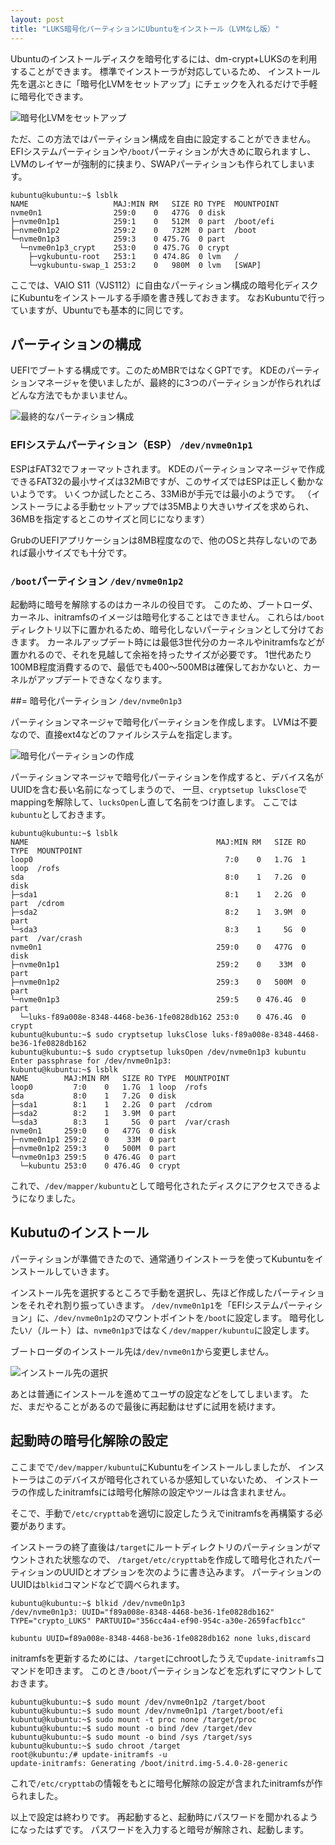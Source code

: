 ```yaml
---
layout: post
title: "LUKS暗号化パーティションにUbuntuをインストール（LVMなし版）"
---
```


Ubuntuのインストールディスクを暗号化するには、dm-crypt+LUKSのを利用することができます。
標準でインストーラが対応しているため、
インストール先を選ぶときに「暗号化LVMをセットアップ」にチェックを入れるだけで手軽に暗号化できます。

![暗号化LVMをセットアップ](/images/2020-05-05/crypt-lvm-setup.png)

ただ、この方法ではパーティション構成を自由に設定することができません。
EFIシステムパーティションや`/boot`パーティションが大きめに取られますし、
LVMのレイヤーが強制的に挟まり、SWAPパーティションも作られてしまいます。

```shell-session
kubuntu@kubuntu:~$ lsblk
NAME                   MAJ:MIN RM   SIZE RO TYPE  MOUNTPOINT
nvme0n1                259:0    0   477G  0 disk  
├─nvme0n1p1            259:1    0   512M  0 part  /boot/efi
├─nvme0n1p2            259:2    0   732M  0 part  /boot
└─nvme0n1p3            259:3    0 475.7G  0 part  
  └─nvme0n1p3_crypt    253:0    0 475.7G  0 crypt 
    ├─vgkubuntu-root   253:1    0 474.8G  0 lvm   /
    └─vgkubuntu-swap_1 253:2    0   980M  0 lvm   [SWAP]
```

ここでは、VAIO S11（VJS112）に自由なパーティション構成の暗号化ディスクにKubuntuをインストールする手順を書き残しておきます。
なおKubuntuで行っていますが、Ubuntuでも基本的に同じです。

## パーティションの構成

UEFIでブートする構成です。このためMBRではなくGPTです。
KDEのパーティションマネージャを使いましたが、最終的に3つのパーティションが作られればどんな方法でもかまいません。

![最終的なパーティション構成](/images/2020-05-05/final-partitions.png)

### EFIシステムパーティション（ESP） `/dev/nvme0n1p1`

ESPはFAT32でフォーマットされます。
KDEのパーティションマネージャで作成できるFAT32の最小サイズは32MiBですが、このサイズではESPは正しく動かないようです。
いくつか試したところ、33MiBが手元では最小のようです。
（インストーラによる手動セットアップでは35MBより大きいサイズを求められ、36MBを指定するとこのサイズと同じになります）

GrubのUEFIアプリケーションは8MB程度なので、他のOSと共存しないのであれば最小サイズでも十分です。

### `/boot`パーティション `/dev/nvme0n1p2`

起動時に暗号を解除するのはカーネルの役目です。
このため、ブートローダ、カーネル、initramfsのイメージは暗号化することはできません。
これらは`/boot`ディレクトリ以下に置かれるため、暗号化しないパーティションとして分けておきます。
カーネルアップデート時には最低3世代分のカーネルやinitramfsなどが置かれるので、それを見越して余裕を持ったサイズが必要です。
1世代あたり100MB程度消費するので、最低でも400〜500MBは確保しておかないと、カーネルがアップデートできなくなります。

##= 暗号化パーティション `/dev/nvme0n1p3`

パーティションマネージャで暗号化パーティションを作成します。
LVMは不要なので、直接ext4などのファイルシステムを指定します。

![暗号化パーティションの作成](/images/2020-05-05/new-partition.png)

パーティションマネージャで暗号化パーティションを作成すると、デバイス名がUUIDを含む長い名前になってしまうので、
一旦、`cryptsetup luksClose`でmappingを解除して、`lucksOpen`し直して名前をつけ直します。
ここでは`kubuntu`としておきます。

```shell-session
kubuntu@kubuntu:~$ lsblk
NAME                                          MAJ:MIN RM   SIZE RO TYPE  MOUNTPOINT
loop0                                           7:0    0   1.7G  1 loop  /rofs
sda                                             8:0    1   7.2G  0 disk  
├─sda1                                          8:1    1   2.2G  0 part  /cdrom
├─sda2                                          8:2    1   3.9M  0 part  
└─sda3                                          8:3    1     5G  0 part  /var/crash
nvme0n1                                       259:0    0   477G  0 disk  
├─nvme0n1p1                                   259:2    0    33M  0 part  
├─nvme0n1p2                                   259:3    0   500M  0 part  
└─nvme0n1p3                                   259:5    0 476.4G  0 part  
  └─luks-f89a008e-8348-4468-be36-1fe0828db162 253:0    0 476.4G  0 crypt 
kubuntu@kubuntu:~$ sudo cryptsetup luksClose luks-f89a008e-8348-4468-be36-1fe0828db162
kubuntu@kubuntu:~$ sudo cryptsetup luksOpen /dev/nvme0n1p3 kubuntu
Enter passphrase for /dev/nvme0n1p3: 
kubuntu@kubuntu:~$ lsblk
NAME        MAJ:MIN RM   SIZE RO TYPE  MOUNTPOINT
loop0         7:0    0   1.7G  1 loop  /rofs
sda           8:0    1   7.2G  0 disk  
├─sda1        8:1    1   2.2G  0 part  /cdrom
├─sda2        8:2    1   3.9M  0 part  
└─sda3        8:3    1     5G  0 part  /var/crash
nvme0n1     259:0    0   477G  0 disk  
├─nvme0n1p1 259:2    0    33M  0 part  
├─nvme0n1p2 259:3    0   500M  0 part  
└─nvme0n1p3 259:5    0 476.4G  0 part  
  └─kubuntu 253:0    0 476.4G  0 crypt 
```

これで、`/dev/mapper/kubuntu`として暗号化されたディスクにアクセスできるようになりました。

## Kubutuのインストール

パーティションが準備できたので、通常通りインストーラを使ってKubuntuをインストールしていきます。

インストール先を選択するところで手動を選択し、先ほど作成したパーティションをそれぞれ割り振っていきます。
`/dev/nvme0n1p1`を「EFIシステムパーティション」に、`/dev/nvme0n1p2`のマウントポイントを`/boot`に設定します。
暗号化したい`/`（ルート）は、`nvme0n1p3`ではなく`/dev/mapper/kubuntu`に設定します。

ブートローダのインストール先は`/dev/nvme0n1`から変更しません。

![インストール先の選択](/images/2020-05-05/install-partition.png)

あとは普通にインストールを進めてユーザの設定などをしてしまいます。
ただ、まだやることがあるので最後に再起動はせずに試用を続けます。

## 起動時の暗号化解除の設定

ここまでで`/dev/mapper/kubuntu`にKubuntuをインストールしましたが、
インストーラはこのデバイスが暗号化されているか感知していないため、
インストーラの作成したinitramfsには暗号化解除の設定やツールは含まれません。

そこで、手動で`/etc/crypttab`を適切に設定したうえでinitramfsを再構築する必要があります。

インストーラの終了直後は`/target`にルートディレクトリのパーティションがマウントされた状態なので、
`/target/etc/crypttab`を作成して暗号化されたパーティションのUUIDとオプションを次のように書き込みます。
パーティションのUUIDは`blkid`コマンドなどで調べられます。

```shell-session
kubuntu@kubuntu:~$ blkid /dev/nvme0n1p3
/dev/nvme0n1p3: UUID="f89a008e-8348-4468-be36-1fe0828db162" TYPE="crypto_LUKS" PARTUUID="356cc4a4-ef90-954c-a30e-2659facfb1cc"
```

```text:/etc/crypttab
kubuntu UUID=f89a008e-8348-4468-be36-1fe0828db162 none luks,discard
```

initramfsを更新するためには、`/target`にchrootしたうえで`update-initramfs`コマンドを叩きます。
このとき`/boot`パーティションなどを忘れずにマウントしておきます。

```
kubuntu@kubuntu:~$ sudo mount /dev/nvme0n1p2 /target/boot
kubuntu@kubuntu:~$ sudo mount /dev/nvme0n1p1 /target/boot/efi
kubuntu@kubuntu:~$ sudo mount -t proc none /target/proc
kubuntu@kubuntu:~$ sudo mount -o bind /dev /target/dev
kubuntu@kubuntu:~$ sudo mount -o bind /sys /target/sys
kubuntu@kubuntu:~$ sudo chroot /target
root@kubuntu:/# update-initramfs -u
update-initramfs: Generating /boot/initrd.img-5.4.0-28-generic
```

これで`/etc/crypttab`の情報をもとに暗号化解除の設定が含まれたinitramfsが作られました。

以上で設定は終わりです。
再起動すると、起動時にパスワードを聞かれるようになったはずです。
パスワードを入力すると暗号が解除され、起動します。

